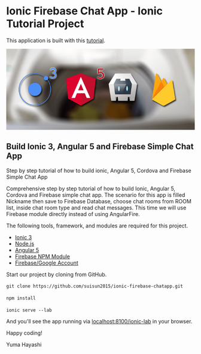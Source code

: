 # Ionic Firebase Chat App - Ionic Tutorial Project
This application is built with this [tutorial](https://www.djamware.com/post/5a629d9880aca7059c142976/build-ionic-3-angular-5-and-firebase-simple-chat-app).

![Ionic 3, Angular 5 and Firebase Simple Chat App](screenshot.png)

## Build Ionic 3, Angular 5 and Firebase Simple Chat App

Step by step tutorial of how to build ionic, Angular 5, Cordova and Firebase Simple Chat App

Comprehensive step by step tutorial of how to build Ionic, Angular 5, Cordova and Firebase simple chat app. The scenario for this app is filled Nickname then save to Firebase Database, choose chat rooms from ROOM list, inside chat room type and read chat messages. This time we will use Firebase module directly instead of using AngularFire.

The following tools, framework, and modules are required for this project.
 - [Ionic 3](https://ionicframework.com/)
 - [Node.js](https://nodejs.org/en/)
 - [Angular 5](https://angular.io/)
 - [Firebase NPM Module](https://www.npmjs.com/package/firebase)
 - [Firebase/Google Account](https://console.firebase.google.com/)

Start our project by cloning from GitHub.
```
git clone https://github.com/suisun2015/ionic-firebase-chatapp.git

npm install

ionic serve --lab
```

And you'll see the app running via [localhost:8100/ionic-lab](http://localhost:8100/ionic-lab) in your browser.

Happy coding!

Yuma Hayashi
